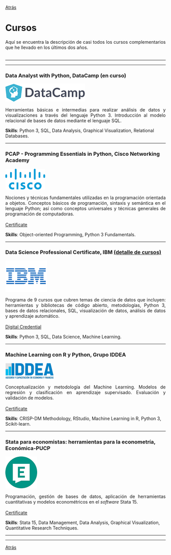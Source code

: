 [Atrás](https://drodrigo96.github.io/)

# Cursos
<p align="justify">Aquí se encuentra la descripción de casi todos los cursos complementarios que he llevado en los últimos dos años.
<br><br>

</p>

---
---

### Data Analyst with Python, DataCamp (en curso)
<img src="images/LogoDatacamp.png?raw=true"/>
<p align="justify">Herramientas básicas e intermedias para realizar análisis de datos y visualizaciones a través del lenguaje Python 3. Introducción al modelo relacional de bases de datos mediante el lenguaje SQL.

</p>

**Skills**: Python 3, SQL, Data Analysis, Graphical Visualization, Relational Databases.

---

### PCAP - Programming Essentials in Python, Cisco Networking Academy
<img src="images/LogoCisco.png?raw=true"/>
<p align="justify">Nociones y técnicas fundamentales utilizadas en la programación orientada a objetos. Conceptos básicos de programación, sintaxis y semántica en el lenguaje Python; así como conceptos universales y técnicas generales de programación de computadoras.
<br><br>
<a href="https://drodrigo96.github.io/pdf/12.%20030620ENPCAPF.pdf" target="_blank">Certificate</a>
</p>

**Skills**: Object-oriented Programming, Python 3 Fundamentals.

---

### Data Science Professional Certificate, IBM [(detalle de cursos)](https://drodrigo96.github.io/ibmcourses_page)
<img src="images/LogoIBM.png?raw=true"/>
<p align="justify">Programa de 9 cursos que cubren temas de ciencia de datos que incluyen: herramientas y bibliotecas de código abierto, metodologías, Python 3, bases de datos relacionales, SQL, visualización de datos, análisis de datos y aprendizaje automático.
<br><br>
<a href="https://www.youracclaim.com/badges/5ed4c314-da67-4353-b7d2-3b21ae894782" target="_blank">Digital Credential</a>
</p>

**Skills**: Python 3, SQL, Data Science, Machine Learning.

---

### Machine Learning con R y Python, Grupo IDDEA
<img src="images/LogoIddea.png?raw=true"/>
<p align="justify">Conceptualización y metodología del Machine Learning. Modelos de regresión y clasificación en aprendizaje supervisado. Evaluación y validación de modelos.
<br><br>
<a href="https://drodrigo96.github.io/pdf/10.%20180420MLIDDEA.pdf" target="_blank">Certificate</a> 
</p>

**Skills**: CRISP-DM Methodology, RStudio, Machine Learning in R, Python 3, Scikit-learn.

---

### Stata para economistas: herramientas para la econometría, Económica-PUCP
<img src="images/LogoEconomica.png?raw=true"/>
<p align="justify">Programación, gestión de bases de datos, aplicación de herramientas cuantitativas y modelos econométricos en el <i>software</i> Stata 15.
<br><br>
<a href="https://drodrigo96.github.io/pdf/11.%20250519SPE.pdf" target="_blank">Certificate</a>  
</p>

**Skills**: Stata 15, Data Management, Data Analysis, Graphical Visualization, Quantitative Research Techniques.

---
---

[Atrás](https://drodrigo96.github.io/)
